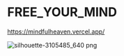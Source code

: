 # FREE_YOUR_MIND
https://mindfulheaven.vercel.app/

![silhouette-3105485_640 png](https://github.com/user-attachments/assets/3a8d43bf-2125-4b3c-91f1-506fbd01eb8e)
